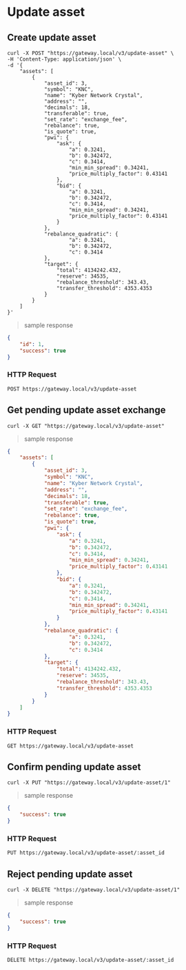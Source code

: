 # Update asset

## Create update asset 

```shell
curl -X POST "https://gateway.local/v3/update-asset" \
-H 'Content-Type: application/json' \
-d '{
    "assets": [
        {
            "asset_id": 3,
            "symbol": "KNC",
            "name": "Kyber Network Crystal",
            "address": "",
            "decimals": 18,
            "transferable": true,
            "set_rate": "exchange_fee",
            "rebalance": true,
            "is_quote": true,
            "pwi": {
                "ask": {
                    "a": 0.3241,
                    "b": 0.342472,
                    "c": 0.3414,
                    "min_min_spread": 0.34241,
                    "price_multiply_factor": 0.43141
                },
                "bid": {
                    "a": 0.3241,
                    "b": 0.342472,
                    "c": 0.3414,
                    "min_min_spread": 0.34241,
                    "price_multiply_factor": 0.43141
                }
            },
            "rebalance_quadratic": {
                    "a": 0.3241,
                    "b": 0.342472,
                    "c": 0.3414
            },
            "target": {
                "total": 4134242.432,
                "reserve": 34535,
                "rebalance_threshold": 343.43,
                "transfer_threshold": 4353.4353
            }
        }
    ]
}'
```

> sample response

```json
{
    "id": 1,
    "success": true
}
```

### HTTP Request

`POST https://gateway.local/v3/update-asset`


## Get pending update asset exchange


```shell
curl -X GET "https://gateway.local/v3/update-asset"
```

> sample response

```json
{
    "assets": [
        {
            "asset_id": 3,
            "symbol": "KNC",
            "name": "Kyber Network Crystal",
            "address": "",
            "decimals": 18,
            "transferable": true,
            "set_rate": "exchange_fee",
            "rebalance": true,
            "is_quote": true,
            "pwi": {
                "ask": {
                    "a": 0.3241,
                    "b": 0.342472,
                    "c": 0.3414,
                    "min_min_spread": 0.34241,
                    "price_multiply_factor": 0.43141
                },
                "bid": {
                    "a": 0.3241,
                    "b": 0.342472,
                    "c": 0.3414,
                    "min_min_spread": 0.34241,
                    "price_multiply_factor": 0.43141
                }
            },
            "rebalance_quadratic": {
                    "a": 0.3241,
                    "b": 0.342472,
                    "c": 0.3414
            },
            "target": {
                "total": 4134242.432,
                "reserve": 34535,
                "rebalance_threshold": 343.43,
                "transfer_threshold": 4353.4353
            }
        }
    ]
}
```

### HTTP Request

`GET https://gateway.local/v3/update-asset`


## Confirm pending update asset 

```shell
curl -X PUT "https://gateway.local/v3/update-asset/1"
```

> sample response

```json
{
    "success": true
}
```

### HTTP Request

`PUT https://gateway.local/v3/update-asset/:asset_id`


## Reject pending update asset

```shell
curl -X DELETE "https://gateway.local/v3/update-asset/1"
```

> sample response

```json
{
    "success": true
}
```

### HTTP Request

`DELETE https://gateway.local/v3/update-asset/:asset_id`